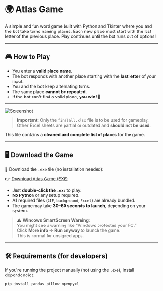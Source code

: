 # 🌍 Atlas Game

A simple and fun word game built with Python and Tkinter where you and the bot take turns naming places. Each new place must start with the last letter of the previous place. Play continues until the bot runs out of options!

---

## 🎮 How to Play

- You enter a **valid place name**.
- The bot responds with another place starting with the **last letter** of your input.
- You and the bot keep alternating turns.
- The same place **cannot be repeated**.
- If the bot can't find a valid place, **you win! 🎉**

---

![Screenshot](https://github.com/user-attachments/assets/4e989bce-ea22-40f2-8868-2c7a1f314d70)

> **Important**: Only the `finalall.xlsx` file is to be used for gameplay.  
> Other Excel sheets are partial or outdated and **should not be used**.

This file contains a **cleaned and complete list of places** for the game.

---

## 🖥️ Download the Game

🎯 Download the `.exe` file (no installation needed):

👉 [Download Atlas Game (EXE)](https://drive.google.com/file/d/1d9jQ0_ZuLfmgxOdHXsJDICVGm4eABUYt/view?usp=drive_link)

- Just **double-click the `.exe`** to play.
- **No Python** or any setup required.
- All required files (`GIF`, `background`, `Excel`) are already bundled.
- The game may take **30–60 seconds to launch**, depending on your system.

> ⚠️ **Windows SmartScreen Warning**:  
> You might see a warning like “Windows protected your PC.”  
> Click **More info** → **Run anyway** to launch the game.  
> This is normal for unsigned apps.

---

## 🛠️ Requirements (for developers)

If you're running the project manually (not using the `.exe`), install dependencies:

```bash
pip install pandas pillow openpyxl
